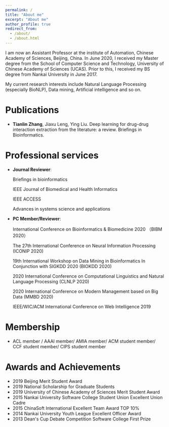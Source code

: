 ```yaml
---
permalink: /
title: "About me"
excerpt: "About me"
author_profile: true
redirect_from: 
  - /about/
  - /about.html
---
```


I am now an Assistant Professor at the institute of Automation, Chinese Academy of Sciences, Beijing, China.  In June 2020, I received my Master degree from the School of Computer Science and Technology, University of Chinese Academy of Sciences (UCAS). Prior to this, I received my BS degree from Nankai University in June 2017.

My current research interests include Natural Language Processing (especially BioNLP), Data mining, Artificial intelligence and so on.


# Publications

- **Tianlin Zhang**, Jiaxu Leng, Ying Liu. Deep learning for drug-drug interaction extraction from the literature: a review. Briefings in Bioinformatics.



# Professional services
- **Journal Reviewer**:

  Briefings in bioinformatics

  IEEE Journal of Biomedical and Health Informatics 

  IEEE ACCESS

  Advances in systems science and applications

- **PC Member/Reviewer**:

  International Conference on Bioinformatics & Biomedicine 2020 （BIBM 2020）

  The 27th International Conference on Neural Information Processing (ICONIP 2020) 

  19th International Workshop on Data Mining in Bioinformatics In Conjunction with SIGKDD 2020 (BIOKDD 2020)

  2020 International Conference on Computational Linguistics and Natural Language Processing (CLNLP 2020)

  2020 International Conference on Modern Management based on Big Data (MMBD 2020)

  IEEE/WIC/ACM International Conference on Web Intelligence 2019

# Membership
- ACL member / AAAI member/ AMIA member/ ACM student member/ CCF student member/ CIPS student member

# Awards and Achievements
- 2019 Beijing Merit Student Award
- 2019 National Scholarship for Graduate Students
- 2019 University of Chinese Academy of Sciences Merit Student Award
-	2015 Nankai University Software College Student Union Excellent Union Cadre
-	2015 ChinaSoft International Excellent Team Award TOP 10% 
-	2014 Nankai University Youth League Excellent Officer Award
-	2013 Dean's Cup Debate Competition Software College First Prize

